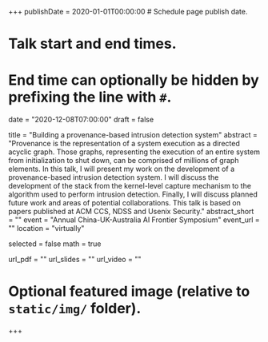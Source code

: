 +++
publishDate = 2020-01-01T00:00:00  # Schedule page publish date.

# Talk start and end times.
#   End time can optionally be hidden by prefixing the line with `#`.
date = "2020-12-08T07:00:00"
draft = false

title = "Building a provenance-based intrusion detection system"
abstract = "Provenance is the representation of a system execution as a directed acyclic graph. Those graphs, representing the execution of an entire system from initialization to shut down, can be comprised of millions of graph elements. In this talk, I will present my work on the development of a provenance-based intrusion detection system. I will discuss the development of the stack from the kernel-level capture mechanism to the algorithm used to perform intrusion detection. Finally, I will discuss planned future work and areas of potential collaborations. This talk is based on papers published at ACM CCS, NDSS and Usenix Security."
abstract_short = ""
event = "Annual China-UK-Australia AI Frontier Symposium"
event_url = ""
location = "virtually"

selected = false
math = true

url_pdf = ""
url_slides = ""
url_video = ""

# Optional featured image (relative to `static/img/` folder).

+++
